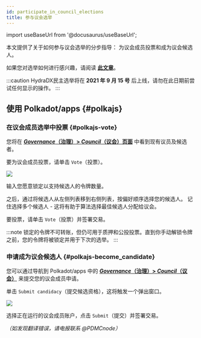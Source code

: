 ```yaml
---
id: participate_in_council_elections
title: 参与议会选举
---
```


import useBaseUrl from '@docusaurus/useBaseUrl';

本文提供了关于如何参与议会选举的分步指导： 为议会成员投票和成为议会候选人。

如果您对选举如何进行感兴趣，请阅读 **[此文章](/democracy_council#elections)**。

:::caution
HydraDX民主选举将在 **2021 年 9 月 15 号** 后上线，请勿在此日期前尝试任何显示的操作。
:::

## 使用 Polkadot/apps {#polkajs}

### 在议会成员选举中投票 {#polkajs-vote}
您将在 **[*Governance*（治理）> *Council*（议会）页面](https://polkadot.js.org/apps/?rpc=wss%253A%252F%252Frpc.hydradx.cloud#/council)** 中看到现有议员及候选者。

要为议会成员投票，请单击 `Vote`（投票）。

<div style={{textAlign: 'center'}}>
  <img src={useBaseUrl('/participate_in_council_elections/polkajs-vote.jpg')} />
</div>

输入您愿意锁定以支持候选人的令牌数量。

之后，通过将候选人从左侧列表移到右侧列表，按偏好顺序选择您的候选人。 记住选择多个候选人 - 这将有助于算法选择最佳候选人分配给议会。

要投票，请单击 `Vote`（投票）并签署交易。

:::note
锁定的令牌不可转账，但仍可用于质押和公投投票。直到你手动解锁令牌之前，您的令牌将被锁定并用于下次的选举。
:::

### 申请成为议会候选人 {#polkajs-become_candidate}
您可以通过导航到 Polkadot/apps 中的 **[*Governance*（治理）> *Council*（议会）](https://polkadot.js.org/apps/?rpc=wss%253A%252F%252Frpc.hydradx.cloud#/council)** 来提交您的议会成员申请。

单击 `Submit candidacy`（提交候选资格），这将触发一个弹出窗口。

<div style={{textAlign: 'center'}}>
  <img src={useBaseUrl('/participate_in_council_elections/polkajs-apply.jpg')} />
</div>

选择正在运行的议会成员账户，点击 `Submit`（提交）并签署交易。

*（如发现翻译错误，请电报联系 @PDMCnode）*
